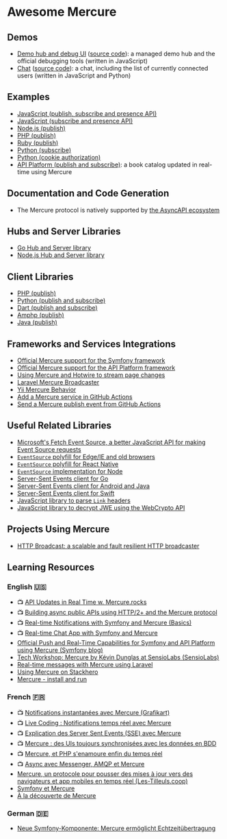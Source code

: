 # Awesome Mercure

## Demos

* [Demo hub and debug UI](https://demo.mercure.rocks) ([source code](https://github.com/dunglas/mercure/tree/master/public)): a managed demo hub and the official debugging tools (written in JavaScript)
* [Chat](https://demo-chat.mercure.rocks/) ([source code](https://github.com/dunglas/mercure/tree/master/examples/chat)): a chat, including the list of currently connected users (written in JavaScript and Python)

## Examples

* [JavaScript (publish, subscribe and presence API)](https://github.com/dunglas/mercure/blob/master/public/app.js)
* [JavaScript (subscribe and presence API)](https://github.com/dunglas/mercure/blob/master/examples/chat/static/chat.js)
* [Node.js (publish)](https://github.com/dunglas/mercure/tree/master/examples/publish/node.js)
* [PHP (publish)](https://github.com/dunglas/mercure/tree/master/examples/publish/php.php)
* [Ruby (publish)](https://github.com/dunglas/mercure/tree/master/examples/publish/ruby.rb)
* [Python (subscribe)](https://github.com/dunglas/mercure/tree/master/examples/subscribe/python.py)
* [Python (cookie authorization)](https://github.com/dunglas/mercure/blob/master/examples/chat/chat.py)
* [API Platform (publish and subscribe)](https://github.com/api-platform/demo): a book catalog updated in real-time using Mercure

## Documentation and Code Generation

* The Mercure protocol is natively supported by [the AsyncAPI ecosystem](https://www.asyncapi.com/)

## Hubs and Server Libraries

* [Go Hub and Server library](https://mercure.rocks)
* [Node.js Hub and Server library](https://github.com/Ilshidur/node-mercure)

## Client Libraries

* [PHP (publish)](https://github.com/symfony/mercure)
* [Python (publish and subscribe)](https://github.com/vitorluis/python-mercure)
* [Dart (publish and subscribe)](https://github.com/wallforfry/dart_mercure)
* [Amphp (publish)](https://github.com/eislambey/amp-mercure-publisher)
* [Java (publish)](https://github.com/vitorluis/java-mercure)

## Frameworks and Services Integrations

* [Official Mercure support for the Symfony framework](https://symfony.com/doc/current/mercure.html)
* [Official Mercure support for the API Platform framework](https://api-platform.com/docs/core/mercure/)
* [Using Mercure and Hotwire to stream page changes](hotwire.md)
* [Laravel Mercure Broadcaster](https://github.com/mvanduijker/laravel-mercure-broadcaster)
* [Yii Mercure Behavior](https://github.com/bizley/mercure-behavior)
* [Add a Mercure service in GitHub Actions](github-actions.md)
* [Send a Mercure publish event from GitHub Actions](https://github.com/Ilshidur/action-mercure)

## Useful Related Libraries

* [Microsoft's Fetch Event Source, a better JavaScript API for making Event Source requests](https://github.com/Azure/fetch-event-source)
* [`EventSource` polyfill for Edge/IE and old browsers](https://github.com/Yaffle/EventSource)
* [`EventSource` polyfill for React Native](https://github.com/jordanbyron/react-native-event-source)
* [`EventSource` implementation for Node](https://github.com/EventSource/eventsource)
* [Server-Sent Events client for Go](https://github.com/donovanhide/eventsource)
* [Server-Sent Events client for Android and Java](https://github.com/heremaps/oksse)
* [Server-Sent Events client for Swift](https://github.com/inaka/EventSource)
* [JavaScript library to parse `Link` headers](https://github.com/thlorenz/parse-link-header)
* [JavaScript library to decrypt JWE using the WebCrypto API](https://github.com/square/js-jose)

## Projects Using Mercure

* [HTTP Broadcast: a scalable and fault resilient HTTP broadcaster](https://github.com/jderusse/http-broadcast)

## Learning Resources

### English 🇺🇸

* 📺 [API Updates in Real Time w. Mercure.rocks](https://www.youtube.com/watch?v=odNsxoHSkT4)
* 📺 [Building async public APIs using HTTP/2+ and the Mercure protocol](https://www.youtube.com/watch?v=IUx47Tx0O8E)
* 📺 [Real-time Notifications with Symfony and Mercure (Basics)](https://www.youtube.com/watch?v=kYNC47V7R_0)
* 📺 [Real-time Chat App with Symfony and Mercure](https://www.youtube.com/watch?v=wnr2A4aKnPU)
* [Official Push and Real-Time Capabilities for Symfony and API Platform using Mercure (Symfony blog)](https://dunglas.fr/2019/03/official-push-and-real-time-capabilities-for-symfony-and-api-platform-mercure-protocol/)
* [Tech Workshop: Mercure by Kévin Dunglas at SensioLabs (SensioLabs)](https://blog.sensiolabs.com/2019/01/24/tech-workshop-mercure-kevin-dunglas-sensiolabs/)
* [Real-time messages with Mercure using Laravel](http://thedevopsguide.com/real-time-notifications-with-mercure/)
* [Using Mercure on Stackhero](https://www.stackhero.io/en/documentations/mercure-hub/getting-started)
* [Mercure - install and run](https://mysiar.github.io/dev/2020/04/12/mercure-part1.html)

### French 🇫🇷

* 📺 [Notifications instantanées avec Mercure (Grafikart)](https://www.grafikart.fr/tutoriels/symfony-mercure-1151)
* 📺 [Live Coding : Notifications temps réel avec Mercure](https://www.youtube.com/watch?v=tqqJ1ul2M-E)
* 📺 [Explication des Server Sent Events (SSE) avec Mercure](https://www.youtube.com/watch?v=Q4LRN2wXuIc)
* 📺 [Mercure : des UIs toujours synchronisées avec les données en BDD](https://www.youtube.com/watch?v=UcBa4AugNTE)
* 📺 [Mercure, et PHP s'enamoure enfin du temps réel](https://www.youtube.com/watch?v=GugURP88Rgg)
* 📺 [Async avec Messenger, AMQP et Mercure](https://www.youtube.com/watch?v=cHPbcuydJiA)
* [Mercure, un protocole pour pousser des mises à jour vers des navigateurs et app mobiles en temps réel (Les-Tilleuls.coop)](https://les-tilleuls.coop/blog/mercure-un-protocole-pour-pousser-des-mises-a-jour-vers-des-navigateurs-et-app-mobiles-en-temps-reel)
* [Symfony et Mercure](https://afsy.fr/avent/2019/21-symfony-et-mercure)
* [À la découverte de Mercure](https://blog.eleven-labs.com/fr/a-la-decouverte-de-mercure/)

### German 🇩🇪

* [Neue Symfony-Komponente: Mercure ermöglicht Echtzeitübertragung](https://entwickler.de/online/php/symfony-mercure-komponente-579885243.html)
